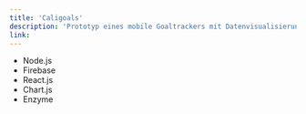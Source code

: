 ```yaml
---
title: 'Caligoals'
description: 'Prototyp eines mobile Goaltrackers mit Datenvisualisierungen für Calisthenics-Sportler'
link:
---
```


- Node.js
- Firebase
- React.js
- Chart.js
- Enzyme
